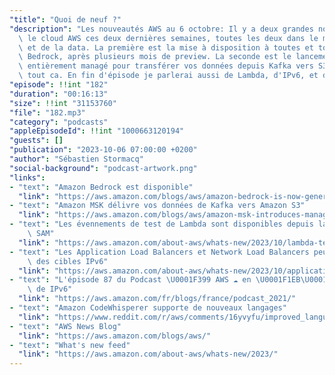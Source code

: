 ```yaml
---
"title": "Quoi de neuf ?"
"description": "Les nouveautés AWS au 6 octobre: Il y a deux grandes nouveautés dans\
  \ le cloud AWS ces deux dernières semaines, toutes les deux dans le monde de l'IA\
  \ et de la data. La première est la mise à disposition à toutes et tous de Amazon\
  \ Bedrock, après plusieurs mois de preview. La seconde est le lancement d'un service\
  \ entièrement managé pour transférer vos données depuis Kafka vers S3. Je vous explique\
  \ tout ca. En fin d'épisode je parlerai aussi de Lambda, d'IPv6, et de Amazon CodeWhisperer."
"episode": !!int "182"
"duration": "00:16:13"
"size": !!int "31153760"
"file": "182.mp3"
"category": "podcasts"
"appleEpisodeId": !!int "1000663120194"
"guests": []
"publication": "2023-10-06 07:00:00 +0200"
"author": "Sébastien Stormacq"
"social-background": "podcast-artwork.png"
"links":
- "text": "Amazon Bedrock est disponible"
  "link": "https://aws.amazon.com/blogs/aws/amazon-bedrock-is-now-generally-available-build-and-scale-generative-ai-applications-with-foundation-models/"
- "text": "Amazon MSK délivre vos données de Kafka vers Amazon S3"
  "link": "https://aws.amazon.com/blogs/aws/amazon-msk-introduces-managed-data-delivery-from-apache-kafka-to-your-data-lake/"
- "text": "Les évennements de test de Lambda sont disponibles depuis la ligne de commande\
    \ SAM"
  "link": "https://aws.amazon.com/about-aws/whats-new/2023/10/lambda-test-events-aws-sam-cli/"
- "text": "Les Application Load Balancers et Network Load Balancers peuvent adresser\
    \ des cibles IPv6"
  "link": "https://aws.amazon.com/about-aws/whats-new/2023/10/application-load-balancer-network-load-balancer-registering-instances-ipv6-targets/"
- "text": "L'épisode 87 du Podcast \U0001F399 AWS ☁️ en \U0001F1EB\U0001F1F7 qui parle\
    \ de IPv6"
  "link": "https://aws.amazon.com/fr/blogs/france/podcast_2021/"
- "text": "Amazon CodeWhisperer supporte de nouveaux langages"
  "link": "https://www.reddit.com/r/aws/comments/16yvyfu/improved_language_support_on_amazon_codewhisperer/"
- "text": "AWS News Blog"
  "link": "https://aws.amazon.com/blogs/aws/"
- "text": "What's new feed"
  "link": "https://aws.amazon.com/about-aws/whats-new/2023/"
---
```

